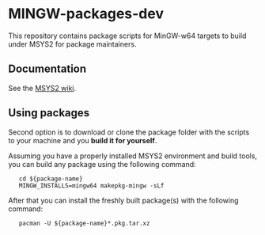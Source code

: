 MINGW-packages-dev
==================

This repository contains package scripts for MinGW-w64 targets to build under MSYS2 for package maintainers.

## Documentation

See the [MSYS2 wiki](https://github.com/msys2/msys2/wiki).

## Using packages

Second option is to download or clone the package folder with the scripts to your machine and you **build it for yourself**.

 Assuming you have a properly installed MSYS2 environment and build tools, you can build any package using the following command:
 ```
    cd ${package-name}
    MINGW_INSTALLS=mingw64 makepkg-mingw -sLf
 ```
 After that you can install the freshly built package(s) with the following command:
 ```
    pacman -U ${package-name}*.pkg.tar.xz
 ```
